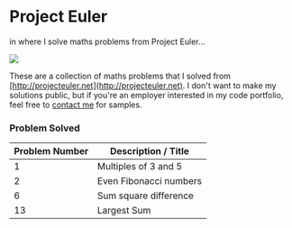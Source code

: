 # Project Euler
in where I solve maths problems from Project Euler...

<img src="https://projecteuler.net/profile/mathmare.png" />

These are a collection of maths problems that I solved from [http://projecteuler.net](http://projecteuler.net). I don't want to make my solutions public, but if you're an employer interested in my code portfolio, feel free to [contact me](mailto:ahmann@gaussian.horse) for samples.

### Problem Solved
|Problem Number|Description / Title|
|--------------|-------------------|
|1|Multiples of 3 and 5|
|2|Even Fibonacci numbers|
|6|Sum square difference|
|13|Largest Sum|

